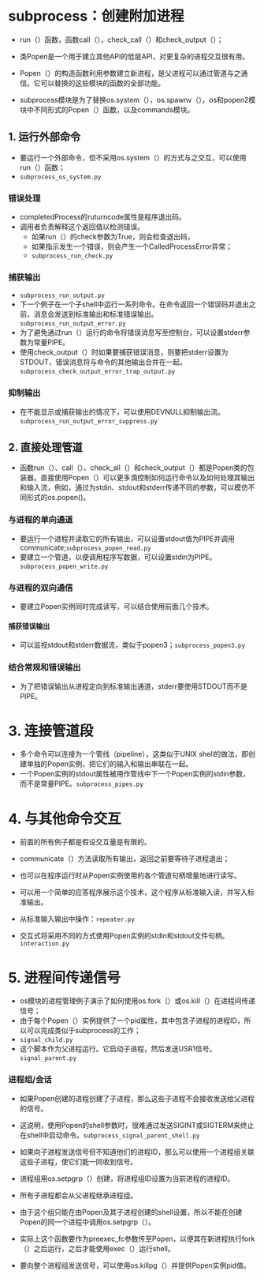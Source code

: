 # subprocess：创建附加进程

* run（）函数，函数call（），check_call（）和check_output（）；

* 类Popen是一个用于建立其他API的低层API，对更复杂的进程交互很有用。

* Popen（）的构造函数利用参数建立新进程，是父进程可以通过管道与之通信。它可以替换的这些模块的函数的全部功能。

* subprocess模块是为了替换os.system（），os.spawnv（），os和popen2模块中不同形式的Popen（）函数，以及commands模块。

  

## 1. 运行外部命令

* 要运行一个外部命令，但不采用os.system（）的方式与之交互，可以使用run（）函数；
* `subprocess_os_system.py`

### 错误处理

* completedProcess的ruturncode属性是程序退出码。
* 调用者负责解释这个返回值以检测错误。
  * 如果run（）的check参数为True，则会检查退出码，
  * 如果指示发生一个错误，则会产生一个CalledProcessError异常；
  * `subprocess_run_check.py`

### 捕获输出

* `subprocess_run_output.py`
* 下一个例子在一个子shell中运行一系列命令。在命令返回一个错误码并退出之前，消息会发送到标准输出和标准错误输出。`subprocess_run_output_error.py`
* 为了避免通过run（）运行的命令将错误消息写至控制台，可以设置stderr参数为常量PIPE。
* 使用check_output（）时如果要捕获错误消息，则要把stderr设置为STDOUT，错误消息将与命令的其他输出合并在一起。`subprocess_check_output_error_trap_output.py`

### 抑制输出

* 在不能显示或捕获输出的情况下，可以使用DEVNULL抑制输出流。`subprocess_run_output_error_suppress.py`



## 2. 直接处理管道

* 函数run（）、call（）、check_all（）和check_output（）都是Popen类的包装器。直接使用Popen（）可以更多滴控制如何运行命令以及如何处理其输出和输入流，例如，通过为stdin、stdout和stderr传递不同的参数，可以模仿不同形式的os.popen()。

### 与进程的单向通道

* 要运行一个进程并读取它的所有输出，可以设置stdout值为PIPE并调用communicate;`subprocess_popen_read.py`
* 要建立一个管道，以便调用程序写数据，可以设置stdin为PIPE。`subprocess_popen_write.py`

### 与进程的双向通信

* 要建立Popen实例同时完成读写，可以结合使用前面几个技术。

#### 捕获错误输出

* 可以监视stdout和stderr数据流，类似于popen3；`subprocess_popen3.py`

### 结合常规和错误输出

* 为了把错误输出从进程定向到标准输出通道，stderr要使用STDOUT而不是PIPE。

  

# 3. 连接管道段

* 多个命令可以连接为一个管线（pipeline），这类似于UNIX shell的做法，即创建单独的Popen实例，把它们的输入和输出串联在一起。
* 一个Popen实例的stdout属性被用作管线中下一个Popen实例的stdin参数，而不是常量PIPE。`subprocess_pipes.py`





# 4. 与其他命令交互

* 前面的所有例子都是假设交互量是有限的。
* communicate（）方法读取所有输出，返回之前要等待子进程退出；
* 也可以在程序运行时从Popen实例使用的各个管道句柄增量地进行读写。
* 可以用一个简单的应答程序展示这个技术，这个程序从标准输入读，并写入标准输出。

* 从标准输入输出中操作：`repeater.py`
* 交互式将采用不同的方式使用Popen实例的stdin和stdout文件句柄。`interaction.py`

# 5. 进程间传递信号

* os模块的进程管理例子演示了如何使用os.fork（）或os.kill（）在进程间传递信号；
* 由于每个Popen（）实例提供了一个pid属性，其中包含子进程的进程ID，所以可以完成类似于subprocess的工作；
* `signal_child.py`
* 这个脚本作为父进程运行。它启动子进程，然后发送USR1信号。`signal_parent.py`

### 进程组/会话

* 如果Popen创建的进程创建了子进程，那么这些子进程不会接收发送给父进程的信号。
* 这说明，使用Popen的shell参数时，很难通过发送SIGINT或SIGTERM来终止在shell中启动命令。`subprocess_signal_parent_shell.py`

* 如果向子进程发送信号但不知道他们的进程ID，那么可以使用一个进程组关联这些子进程，使它们能一同收到信号。
* 进程组用os.setpgrp（）创建，将进程组ID设置为当前进程的进程ID。
* 所有子进程都会从父进程继承进程组。
* 由于这个组只能在由Popen及其子进程创建的shell设置，所以不能在创建Popen的同一个进程中调用os.setpgrp（）。
* 实际上这个函数要作为preexec_fc参数传至Popen，以便其在新进程执行fork（）之后运行，之后才能使用exec（）运行shell。
* 要向整个进程组发送信号，可以使用os.killpg（）并提供Popen实例pid值。



